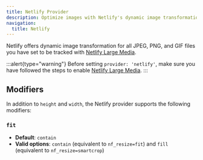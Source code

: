 ```yaml
---
title: Netlify Provider
description: Optimize images with Netlify's dynamic image transformation service.
navigation:
  title: Netlify
---
```


Netlify offers dynamic image transformation for all JPEG, PNG, and GIF files you have set to be tracked with [Netlify Large Media](https://docs.netlify.com/large-media/overview/).

:::alert{type="warning"}
Before setting `provider: 'netlify'`, make sure you have followed the steps to enable [Netlify Large Media](https://docs.netlify.com/large-media/overview/).
:::

## Modifiers

In addition to `height` and `width`, the Netlify provider supports the following modifiers:

### `fit`

* **Default**: `contain`
* **Valid options**: `contain` (equivalent to `nf_resize=fit`) and `fill` (equivalent to `nf_resize=smartcrop`)
